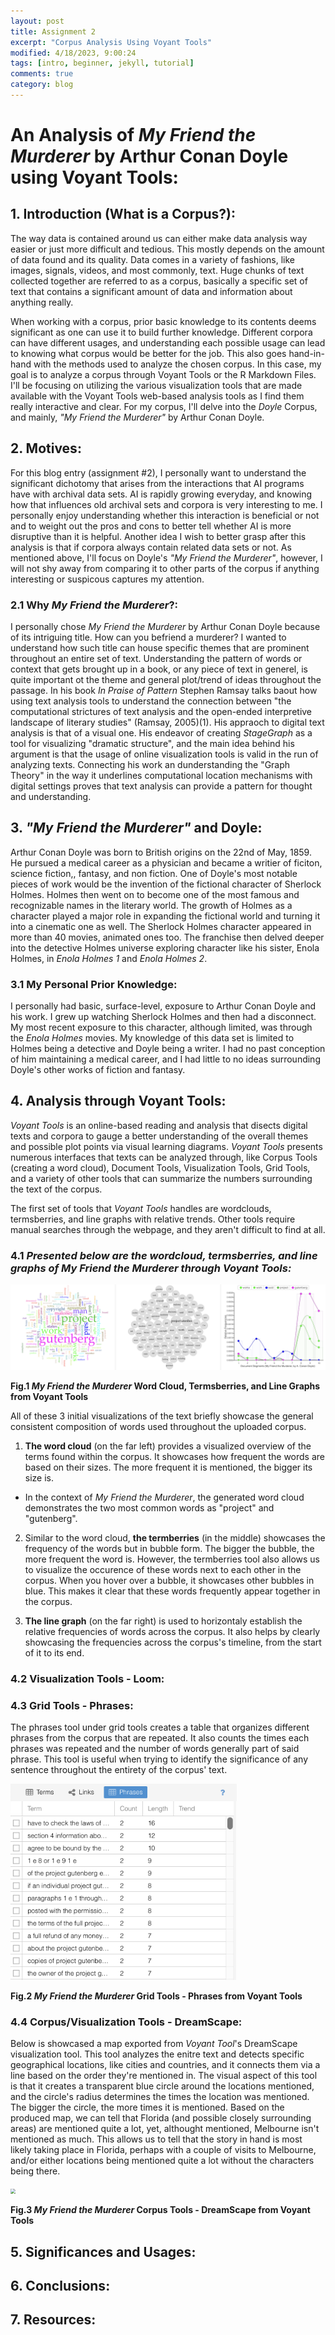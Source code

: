 ```yaml
---
layout: post
title: Assignment 2
excerpt: "Corpus Analysis Using Voyant Tools"
modified: 4/18/2023, 9:00:24
tags: [intro, beginner, jekyll, tutorial]
comments: true
category: blog
---
```


# An Analysis of *My Friend the Murderer* by Arthur Conan Doyle using Voyant Tools:

## 1. Introduction (What is a Corpus?):
The way data is contained around us can either make data analysis way easier or just more difficult and tedious. This mostly depends on the amount of data found and its quality. Data comes in a variety of fashions, like images, signals, videos, and most commonly, text. Huge chunks of text collected together are referred to as a corpus, basically a specific set of text that contains a significant amount of data and information about anything really.

When working with a corpus, prior basic knowledge to its contents deems significant as one can use it to build further knowledge. Different corpora can have different usages, and understanding each possible usage can lead to knowing what corpus would be better for the job. This also goes hand-in-hand with the methods used to analyze the chosen corpus. In this case, my goal is to analyze a corpus through Voyant Tools or the R Markdown Files. I'll be focusing on utilizing the various visualization tools that are made available with the Voyant Tools web-based analysis tools as I find them really interactive and clear. For my corpus, I'll delve into the *Doyle* Corpus, and mainly, *"My Friend the Murderer"* by Arthur Conan Doyle.

## 2. Motives:
For this blog entry (assignment #2), I personally want to understand the significant dichotomy that arises from the interactions that AI programs have with archival data sets. AI is rapidly growing everyday, and knowing how that influences old archival sets and corpora is very interesting to me. I personally enjoy understanding whether this interaction is beneficial or not and to weight out the pros and cons to better tell whether AI is more disruptive than it is helpful.
Another idea I wish to better grasp after this analysis is that if corpora always contain related data sets or not. As mentioned above, I'll focus on Doyle's *"My Friend the Murderer"*, however, I will not shy away from comparing it to other parts of the corpus if anything interesting or suspicous captures my attention.

### 2.1 Why *My Friend the Murderer*?:
I personally chose *My Friend the Murderer* by Arthur Conan Doyle because of its intriguing title. How can you befriend a murderer? I wanted to understand how such title can house specific themes that are prominent throughout an entire set of text. Understanding the pattern of words or context that gets brought up in a book, or any piece of text in generel, is quite important ot the theme and general plot/trend of ideas throughout the passage. In his book *In Praise of Pattern* Stephen Ramsay talks baout how using text analysis tools to understand the connection between "the computational strictures of text analysis and the open-ended interpretive landscape of literary studies" (Ramsay, 2005)(1).
His appraoch to digital text analysis is that of a visual one. His endeavor of creating *StageGraph* as a tool for visualizing "dramatic structure", and the main idea behind his argument is that the usage of online visualization tools is valid in the run of analyzing texts. Connecting his work an dunderstanding the "Graph Theory" in the way it underlines computational location mechanisms with digital settings proves that text analysis can provide a pattern for thought and understanding.

## 3. *"My Friend the Murderer"* and Doyle:
Arthur Conan Doyle was born to British origins on the 22nd of May, 1859. He pursued a medical career as a physician and became a writier of ficiton, science fiction,, fantasy, and non fiction. One of Doyle's most notable pieces of work would be the invention of the fictional character of Sherlock Holmes. Holmes then went on to become one of the most famous and recognizable names in the literary world. The growth of Holmes as a character played a major role in expanding the fictional world and turning it into a cinematic one as well. The Sherlock Holmes character appeared in more than 40 movies, animated ones too. The franchise then delved deeper into the detective Holmes universe exploring character like his sister, Enola Holmes, in *Enola Holmes 1* and *Enola Holmes 2*.

### 3.1 My Personal Prior Knowledge:
I personally had basic, surface-level, exposure to Arthur Conan Doyle and his work. I grew up watching Sherlock Holmes and then had a disconnect. My most recent exposure to this character, although limited, was through the *Enola Holmes* movies. My knowledge of this data set is limited to Holmes being a detective and Doyle being a writer. I had no past conception of him maintaining a medical career, and I had little to no ideas surrounding Doyle's other works of fiction and fantasy.

## 4. Analysis through Voyant Tools:
*Voyant Tools* is an online-based reading and analysis that disects digital texts and corpora to gauge a better understanding of the overall themes and possible plot points via visual learning diagrams.
 *Voyant Tools* presents numerous interfaces that texts can be analyzed through, like Corpus Tools (creating a word cloud), Document Tools, Visualization Tools, Grid Tools, and a variety of other tools that can summarize the numbers surrounding the text of the corpus.

The first set of tools that *Voyant Tools* handles are wordclouds, termsberries, and line graphs with relative trends. Other tools require manual searches through the webpage, and they aren't difficult to find at all.

### 4.1 ***Presented below are the wordcloud, termsberries, and line graphs of *My Friend the Murderer* through *Voyant Tools*:***

<img src="/assets/voyanttools1.png" style="zoom:50%"/>

**Fig.1 *My Friend the Murderer* Word Cloud, Termsberries, and Line Graphs from Voyant Tools**

All of these 3 initial visualizations of the text briefly showcase the general consistent composition of words used throughout the uploaded corpus.

1. **The word cloud** (on the far left) provides a visualized overview of the terms found within the corpus. It showcases how frequent the words are based on their sizes. The more frequent it is mentioned, the bigger its size is.
- In the context of *My Friend the Murderer*, the generated word cloud demonstrates the two most common words as "project" and "gutenberg".

2. Similar to the word cloud, **the termberries** (in the middle) showcases the frequency of the words but in bubble form. The bigger the bubble, the more frequent the word is. However, the termberries tool also allows us to visualize the occurence of these words next to each other in the corpus. When you hover over a bubble, it showcases other bubbles in blue. This makes it clear that these words frequently appear together in the corpus.

3. **The line graph** (on the far right) is used to horizontaly establish the relative frequencies of words across the corpus. It also helps by clearly  showcasing the frequencies across the corpus's timeline, from the start of it to its end.

### 4.2 Visualization Tools - Loom:

### 4.3 Grid Tools - Phrases:
The phrases tool under grid tools creates a table that organizes different phrases from the corpus that are repeated. It also counts the times each phrases was repeated and the number of words generally part of said phrase.
This tool is useful when trying to identify the significance of any sentence throughout the entirety of the corpus' text.

<img src="/assets/phrasestable.png" style="zoom:40%"/>

**Fig.2 *My Friend the Murderer* Grid Tools - Phrases from Voyant Tools**

### 4.4 Corpus/Visualization Tools - DreamScape:
Below is showcased a map exported from *Voyant Tool*'s DreamScape visualization tool. This tool analyzes the enitre text and detects specific geographical locations, like cities and countries, and it connects them via a line based on the order they're mentioned in.
The visual aspect of this tool is that it creates a transparent blue circle around the locations mentioned, and the circle's radius determines the times the location was mentioned. The bigger the circle, the more times it is mentioned.
Based on the produced map, we can tell that Florida (and possible closely surrounding areas) are mentioned quite a lot, yet, althought mentioned, Melbourne isn't mentioned as much.
This allows us to tell that the story in hand is most likely taking place in Florida, perhaps with a couple of visits to Melbourne, and/or either locations being mentioned quite a lot without the characters being there.

<img src="/assets/voyanttoolsmap.png" style="zoom:50%"/>

**Fig.3 *My Friend the Murderer* Corpus Tools - DreamScape from Voyant Tools**

## 5. Significances and Usages:

## 6. Conclusions:

## 7. Resources:

